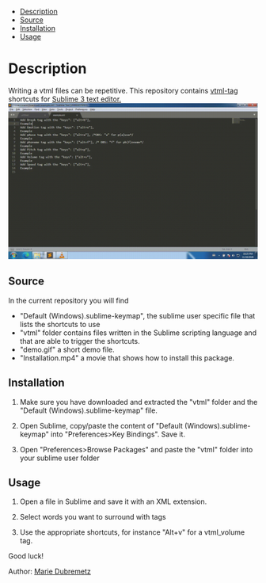 
- [Description](#Description)
- [Source](#Source)
- [Installation](#Installation)
- [Usage](#Usage)

# Description

Writing a vtml files can be repetitive. This repository contains [vtml-tag](http://ondemand.neospeech.com/vt_eng-Engine-VTML-v3.9.0-3.pdf) shortcuts for [Sublime 3 text editor.](https://www.sublimetext.com)
![](demo.gif)


## Source 

In the current repository you will find
* "Default (Windows).sublime-keymap", the sublime user specific file that lists the shortcuts to use
* "vtml" folder contains files written in the Sublime scripting language and that are able to trigger the shortcuts.
* "demo.gif" a short demo file.
* "Installation.mp4" a movie that shows how to install this package.

## Installation 

1) Make sure you have downloaded and extracted the "vtml" folder and the "Default (Windows).sublime-keymap" file.

2) Open Sublime, copy/paste the content of "Default (Windows).sublime-keymap"
into "Preferences>Key Bindings". Save it.

3) Open "Preferences>Browse Packages" and paste the "vtml" folder into your sublime user folder
 
## Usage

1) Open a file in Sublime and save it with an XML extension.

2) Select words you want to surround with tags

3) Use the appropriate shortcuts, for instance "Alt+v" for a vtml_volume tag.

Good luck!

Author: [Marie Dubremetz](https://github.com/mardub1635)